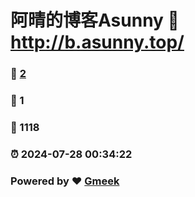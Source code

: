# 阿晴的博客Asunny :link: http://b.asunny.top/ 
### :page_facing_up: [2](http://b.asunny.top//tag.html) 
### :speech_balloon: 1 
### :hibiscus: 1118 
### :alarm_clock: 2024-07-28 00:34:22 
### Powered by :heart: [Gmeek](https://github.com/Meekdai/Gmeek)
